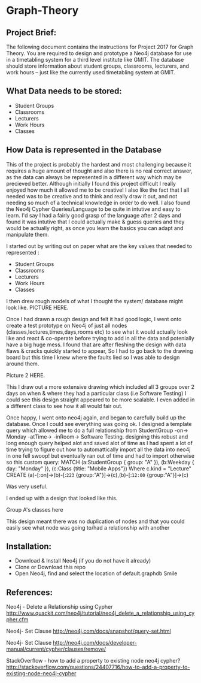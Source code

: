 # Graph-Theory

## Project Brief:

The following document contains the instructions for Project 2017 for Graph Theory. You are required to design and prototype a Neo4j database for use in a timetabling system for a third level institute like GMIT. The database should store information about student groups, classrooms, lecturers, and work hours – just like the currently used timetabling system at GMIT.

## What Data needs to be stored:
- Student Groups
- Classrooms
- Lecturers
- Work Hours
- Classes

## How Data is represented in the Database

This of the project is probably the hardest and most challenging because it requires a huge amount of thought
and also there is no real correct answer, as the data can always be represented in a different way which may be precieved better.
Although initially I found this project difficult I really enjoyed how much it allowed me to be creative! I also like the fact that I all needed was to be creative and to think and really draw it out, and not needing so much of a technical knowledge in order to do well.
I also found the Neo4j Cypher Queries/Language to be quite in intutive and easy to learn. I'd say I had a fairly good grasp of the language after 2 days and found it was intutive that I could actually make & guess queries and they would be actually right, as once you learn the basics you can adapt and manipulate them. 

I started out by writing out on paper what are the key values that needed to represented :
- Student Groups
- Classrooms
- Lecturers
- Work Hours
- Classes

I then drew rough models of what I thought the system/ database might look like.
PICTURE HERE.

Once I had drawn a rough design and felt it had good logic, I went onto create a test prototype on Neo4j of just all nodes (classes,lectures,times,days,rooms etc) to see what it would actually look like and react & co-operate before trying to add in all the data and potenially have a big huge mess. 
I found that are after fleshing the design with data flaws & cracks quickly started to appear, So I had to go back to the drawing board
but this time I knew where the faults lied so I was able to design around them.

Picture 2 HERE.

This I draw out a more extensive drawing which included all 3 groups over 2 days on when & where they had a particular class (i.e Software Testing) I could see this design straight appeared to be more scalable. I even added in a different class to see how it all would fair out.

Once happy, I went onto neo4j again, and began to carefully build up the database. Once I could see everything was going ok.
I designed a template query which allowed me to do a full relationship from StudentGroup -on-> Monday -atTime-> -inRoom-> Software Testing. designing this robust and long enough query helped alot and saved alot of time as I had spent a lot of time trying to figure out how to automattically import all the data into neo4j in one fell swoop! but eventually ran out of time and had to import otherwise so this custom query:
MATCH (a:StudentGroup { group: "A" }), 
(b:Weekday { day: "Monday" }),
(c:Class {title: "Mobile Apps"})
Where c.kind = "Lecture"
CREATE (a)-[:on]->(b)-[:`223` {group:"A"}]->(c),(b)-[:`12:00` {group:"A"}]->(c)

Was very useful.

I ended up with a design that looked like this.

Group A's classes here

This design meant there was no duplication of nodes and that you could easily see what node was going to/had a relationship with another






## Installation:
- Download & Install Neo4j (if you do not have it already)
- Clone or Download this repo
- Open Neo4j, find and select the location of default.graphdb
  Smile
  
## References:
Neo4j - Delete a Relationship using Cypher
http://www.quackit.com/neo4j/tutorial/neo4j_delete_a_relationship_using_cypher.cfm

Neo4j- Set Clause
http://neo4j.com/docs/snapshot/query-set.html

Neo4j- Set Clause
http://neo4j.com/docs/developer-manual/current/cypher/clauses/remove/

StackOverflow - how to add a property to existing node neo4j cypher?
http://stackoverflow.com/questions/24407716/how-to-add-a-property-to-existing-node-neo4j-cypher
